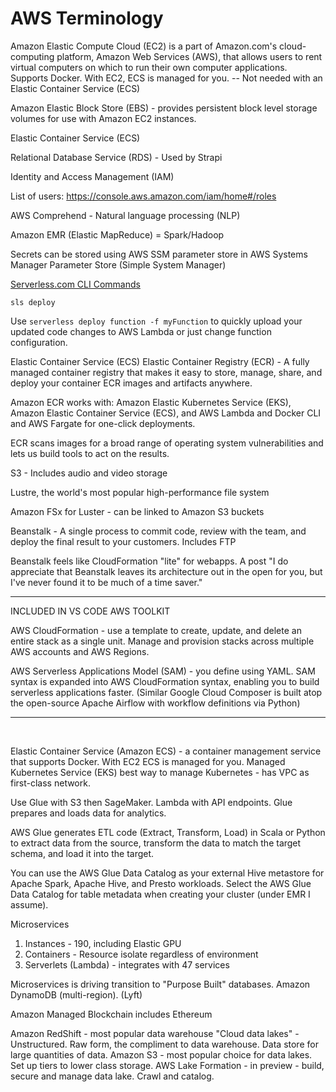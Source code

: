 # AWS Terminology

Amazon Elastic Compute Cloud (EC2) is a part of Amazon.com's cloud-computing platform, Amazon Web Services (AWS), that allows users to rent virtual computers on which to run their own computer applications.  Supports Docker. With EC2, ECS is managed for you.
-- Not needed with an Elastic Container Service (ECS)

Amazon Elastic Block Store (EBS) - provides persistent block level storage volumes for use with Amazon EC2 instances.
<!--
We are using Elastic Block Store for two volumes (drive letters), one for the websites and another for the databases.
-->

Elastic Container Service (ECS)

Relational Database Service (RDS) - Used by Strapi

Identity and Access Management (IAM)

List of users:
https://console.aws.amazon.com/iam/home#/roles


AWS Comprehend - Natural language processing (NLP)  

Amazon EMR (Elastic MapReduce) = Spark/Hadoop  


Secrets can be stored using AWS SSM parameter store in AWS Systems Manager Parameter Store
(Simple System Manager)


[Serverless.com CLI Commands](https://www.serverless.com/framework/docs/providers/aws/cli-reference/deploy/)

	sls deploy


Use `serverless deploy function -f myFunction` to quickly upload your updated code changes to AWS Lambda or just change function configuration.



Elastic Container Service (ECS)
Elastic Container Registry (ECR) - A fully managed container registry that makes it easy to store, manage, share, and deploy your container ECR images and artifacts anywhere.

Amazon ECR works with:
 Amazon Elastic Kubernetes Service (EKS), 
 Amazon Elastic Container Service (ECS), 
 and AWS Lambda
 and Docker CLI
 and AWS Fargate for one-click deployments.

ECR scans images for a broad range of operating system vulnerabilities and lets us build tools to act on the results.

S3 - Includes audio and video storage

Lustre, the world's most popular high-performance file system

Amazon FSx for Luster - can be linked to Amazon S3 buckets


Beanstalk - A single process to commit code, review with the team, and deploy the final result to your customers. Includes FTP

Beanstalk feels like CloudFormation "lite" for webapps. A post "I do appreciate that Beanstalk leaves its architecture out in the open for you, but I've never found it to be much of a time saver."

---

INCLUDED IN VS CODE AWS TOOLKIT

AWS CloudFormation - use a template to create, update, and delete an entire stack as a single unit. Manage and provision stacks across multiple AWS accounts and AWS Regions.

AWS Serverless Applications Model (SAM) - you define using YAML.  SAM syntax is expanded into AWS CloudFormation syntax, enabling you to build serverless applications faster.
(Similar Google Cloud Composer is built atop the open-source Apache Airflow with workflow definitions via Python)

---
<br>


Elastic Container Service (Amazon ECS) - a container management service that supports Docker.  With EC2 ECS is managed for you.  Managed Kubernetes Service (EKS) best way to manage Kubernetes - has VPC as first-class network.

Use Glue with S3 then SageMaker.  Lambda with API endpoints.
Glue prepares and loads data for analytics.

AWS Glue generates ETL code (Extract, Transform, Load) in Scala or Python to extract data from the source, transform the data to match the target schema, and load it into the target.

You can use the AWS Glue Data Catalog as your external Hive metastore for Apache Spark, Apache Hive, and Presto workloads. Select the AWS Glue Data Catalog for table metadata when creating your cluster (under EMR I assume).

Microservices

1. Instances - 190, including Elastic GPU
2. Containers - Resource isolate regardless of environment
3. Serverlets (Lambda) - integrates with 47 services

Microservices is driving transition to "Purpose Built" databases.  Amazon DynamoDB (multi-region). (Lyft)

Amazon Managed Blockchain includes Ethereum

Amazon RedShift - most popular data warehouse
"Cloud data lakes" - Unstructured.  Raw form, the compliment to data warehouse.  Data store for large quantities of data.
Amazon S3 - most popular choice for data lakes. Set up tiers to lower class storage.
AWS Lake Formation - in preview - build, secure and manage data lake. Crawl and catalog.


